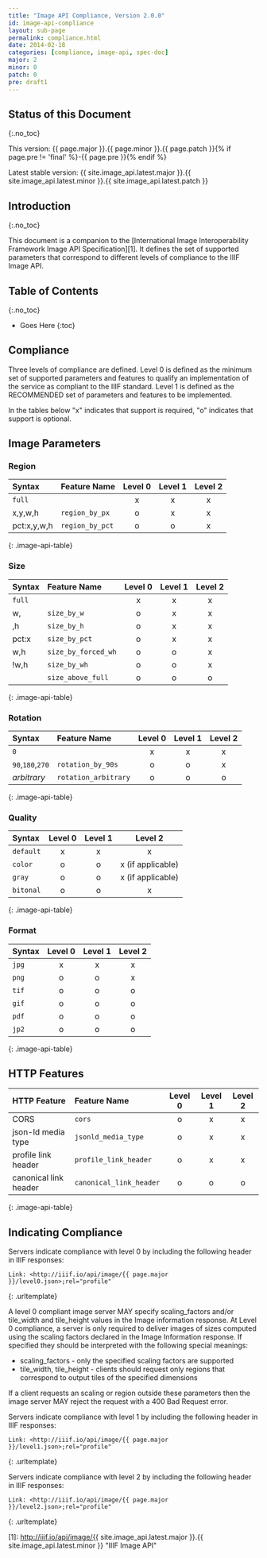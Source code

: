 ```yaml
---
title: "Image API Compliance, Version 2.0.0"
id: image-api-compliance
layout: sub-page
permalink: compliance.html
date: 2014-02-18
categories: [compliance, image-api, spec-doc]
major: 2
minor: 0
patch: 0
pre: draft1
---
```


## Status of this Document
{:.no_toc}

This version: {{ page.major }}.{{ page.minor }}.{{ page.patch }}{% if page.pre != 'final' %}-{{ page.pre }}{% endif %}

Latest stable version: {{ site.image_api.latest.major }}.{{ site.image_api.latest.minor }}.{{ site.image_api.latest.patch }}

## Introduction
{:.no_toc}

This document is a companion to the [International Image Interoperability Framework Image API Specification][1]. It defines the set of supported parameters that correspond to different levels of compliance to the IIIF Image API.

## Table of Contents
{:.no_toc}

* Goes Here
{:toc}


## Compliance

Three levels of compliance are defined. Level 0 is defined as the minimum set of supported parameters and features to qualify an implementation of the service as compliant to the IIIF standard. Level 1 is defined as the RECOMMENDED set of parameters and features to be implemented.

In the tables below "x" indicates that support is required, "o" indicates that support is optional.

## Image Parameters

### Region

| Syntax      | Feature Name    | Level 0 | Level 1 | Level 2  |
|:------------|:--------------- |:-------:|:-------:|:--------:|
| `full`      |                 | x       | x       | x        | 
| x,y,w,h     | `region_by_px`  | o       | x       | x        | 
| pct:x,y,w,h | `region_by_pct` | o       | o       | x        | 
{: .image-api-table}

### Size

| Syntax      | Feature Name        | Level 0 | Level 1 | Level 2  |
|:------------|:--------------------|:-------:|:-------:|:--------:|
| `full`      |                     | x       | x       | x        |
| w,          | `size_by_w`         | o       | x       | x        |
| ,h          | `size_by_h`         | o       | x       | x        |
| pct:x       | `size_by_pct`       | o       | x       | x        |
| w,h         | `size_by_forced_wh` | o       | o       | x        |
| !w,h        | `size_by_wh`        | o       | o       | x        |
|             | `size_above_full`   | o       | o       | o        |
{: .image-api-table}

### Rotation

| Syntax           | Feature Name         | Level 0 | Level 1 | Level 2  |
|:-----------------|:---------------------|:-------:|:-------:|:--------:|
| `0`              |                      | x       | x       | x        |
| `90`,`180`,`270` | `rotation_by_90s`    | o       | o       | x        |
| _arbitrary_      | `rotation_arbitrary` | o       | o       | o        |
{: .image-api-table}

### Quality

| Syntax        | Level 0 | Level 1 | Level 2  |
|:--------------|:-------:|:-------:|:--------:|
| `default`     | x       | x       | x        |
| `color`       | o       | o       | x (if applicable) |
| `gray`        | o       | o       | x (if applicable) |
| `bitonal`     | o       | o       | x        |
{: .image-api-table}

### Format

| Syntax      | Level 0 | Level 1 | Level 2  |
|:------------|:-------:|:-------:|:--------:|
| `jpg`       | x       | x       | x        |
| `png`       | o       | o       | x        |
| `tif`       | o       | o       | o        |
| `gif`       | o       | o       | o        |
| `pdf`       | o       | o       | o        |
| `jp2`       | o       | o       | o        |
{: .image-api-table}

## HTTP Features

| HTTP Feature          | Feature Name            | Level 0 | Level 1 | Level 2  |
|:----------------------|:------------------------|:-------:|:-------:|:--------:|
| CORS                  | `cors`                  | o       | x       | x        |
| json-ld media type    | `jsonld_media_type`     | o       | x       | x        |
| profile link header   | `profile_link_header`   | o       | x       | x        |
| canonical link header | `canonical_link_header` | o       | o       | o        |
{: .image-api-table}

## Indicating Compliance

Servers indicate compliance with level 0 by including the following header in IIIF responses:

```
Link: <http://iiif.io/api/image/{{ page.major }}/level0.json>;rel="profile"
```
{: .urltemplate}

A level 0 compliant image server MAY specify scaling_factors and/or tile_width and tile_height values in the Image information response. At Level 0 compliance, a server is only required to deliver images of sizes computed using the scaling factors declared in the Image Information response. If specified they should be interpreted with the following special meanings:

 * scaling_factors - only the specified scaling factors are supported
 * tile_width, tile_height - clients should request only regions that correspond to output tiles of the specified dimensions

If a client requests an scaling or region outside these parameters then the image server MAY reject the request with a 400 Bad Request error.

Servers indicate compliance with level 1 by including the following header in IIIF responses:

```
Link: <http://iiif.io/api/image/{{ page.major }}/level1.json>;rel="profile"
```
{: .urltemplate}

Servers indicate compliance with level 2 by including the following header in IIIF responses:

```
Link: <http://iiif.io/api/image/{{ page.major }}/level2.json>;rel="profile"
```
{: .urltemplate}

  [1]: http://iiif.io/api/image/{{ site.image_api.latest.major }}.{{ site.image_api.latest.minor }} "IIIF Image API"
